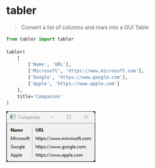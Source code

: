 # tabler

> Convert a list of columns and rows into a GUI Table

```python
from tabler import tabler

tabler(
    [
        ['Name', 'URL'],
        ['Microsoft', 'https://www.microsoft.com'],
        ['Google', 'https://www.google.com'],
        ['Apple', 'https://www.apple.com']
    ],
    title='Companies'
)
```

![Screenshot](Screenshot.png)
